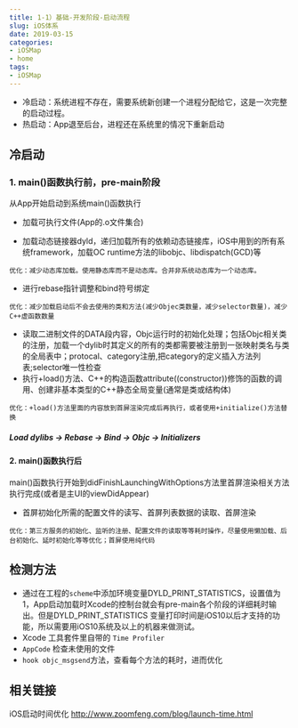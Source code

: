 ```yaml
---
title: 1-1）基础-开发阶段-启动流程
slug: iOS体系
date: 2019-03-15
categories:
- iOSMap
- home
tags:
- iOSMap
---
```


- 冷启动：系统进程不存在，需要系统新创建一个进程分配给它，这是一次完整的启动过程。
- 热启动：App退至后台，进程还在系统里的情况下重新启动

冷启动
-----------
### 1. main()函数执行前，pre-main阶段
从App开始启动到系统main()函数执行
<br />

- 加载可执行文件(App的.o文件集合)

- 加载动态链接器dyld，递归加载所有的依赖动态链接库，iOS中用到的所有系统framework，加载OC runtime方法的libobjc、libdispatch(GCD)等
```
优化：减少动态库加载。使用静态库而不是动态库。合并非系统动态库为一个动态库。
```

- 进行rebase指针调整和bind符号绑定
```
优化：减少加载启动后不会去使用的类和方法(减少Objec类数量，减少selector数量)，减少C++虚函数数量
```

- 读取二进制文件的DATA段内容，Objc运行时的初始化处理；包括Objc相关类的注册，加载一个dylib时其定义的所有的类都需要被注册到一张映射类名与类的全局表中；protocal、category注册,把category的定义插入方法列表;selector唯一性检查
- 执行+load()方法、C++的构造函数attribute((constructor))修饰的函数的调用、创建非基本类型的C++静态全局变量(通常是类或结构体)
```
优化：+load()方法里面的内容放到首屏渲染完成后再执行，或者使用+initialize()方法替换
```
##### Load dylibs -> Rebase -> Bind -> Objc -> Initializers

#### 2. main()函数执行后
main()函数执行开始到didFinishLaunchingWithOptions方法里首屏渲染相关方法执行完成(或者是主UI的viewDidAppear)

- 首屏初始化所需的配置文件的读写、首屏列表数据的读取、首屏渲染
```
优化：第三方服务的初始化、监听的注册、配置文件的读取等等耗时操作，尽量使用懒加载、后台初始化、延时初始化等等优化；首屏使用纯代码
```

检测方法
--------
- 通过在工程的`scheme`中添加环境变量DYLD_PRINT_STATISTICS，设置值为1，App启动加载时Xcode的控制台就会有pre-main各个阶段的详细耗时输出。但是DYLD_PRINT_STATISTICS 变量打印时间是iOS10以后才支持的功能，所以需要用iOS10系统及以上的机器来做测试。
- Xcode 工具套件里自带的 `Time Profiler`
- `AppCode` 检查未使用的文件
- `hook objc_msgsend`方法，查看每个方法的耗时，进而优化

相关链接
-------------

iOS启动时间优化 http://www.zoomfeng.com/blog/launch-time.html
<!--more-->